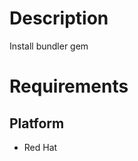 Description
===========

Install bundler gem

Requirements
============

Platform
--------

* Red Hat
